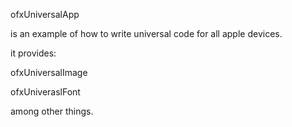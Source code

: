 ofxUniversalApp

is an example of how to write universal code for all apple devices.

it provides:

ofxUniversalImage 

ofxUniveraslFont

among other things.
